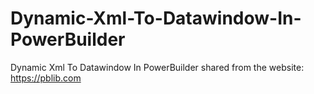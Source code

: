 # Dynamic-Xml-To-Datawindow-In-PowerBuilder
Dynamic Xml To Datawindow In PowerBuilder
shared from the website: https://pblib.com
